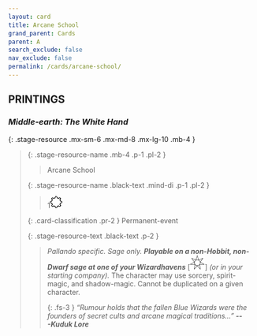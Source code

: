 ```yaml
---
layout: card
title: Arcane School
grand_parent: Cards
parent: A
search_exclude: false
nav_exclude: false
permalink: /cards/arcane-school/
---
```


## PRINTINGS


### _Middle-earth: The White Hand_

{: .stage-resource .mx-sm-6 .mx-md-8 .mx-lg-10 .mb-4 }
> {: .stage-resource-name .mb-4 .p-1 .pl-2 }
> > <div class="card-mp"></div>
> > <div class="card-name">Arcane School</div>
>
> {: .stage-resource-name .black-text .mind-di .p-1 .pl-2 }
> > 1![](/assets/images/stage-point.svg)
>
> {: .card-classification .pr-2 }
> Permanent-event
>
> {: .stage-resource-text .black-text .p-2 }
> > _Pallando specific._ _Sage only._ ***Playable on a non-Hobbit, non-Dwarf sage at one of your Wizardhavens*** \[![](/assets/images/free-haven.svg)] _(or in your starting company)._ The character may use sorcery, spirit-magic, and shadow-magic. Cannot be duplicated on a given character. 
> > 
> > {: .fs-3 } 
> > _“Rumour holds that the fallen Blue Wizards were the founders of secret cults and arcane magical traditions...”_ ***---&#65279;Kuduk&nbsp;Lore*** 
> 
